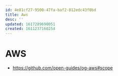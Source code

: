 ```yaml
---
id: 4e81cf27-9500-47fa-baf2-812edc43f0bd
title: Aws
desc: ''
updated: 1617289690051
created: 1611237160254
---
```


# AWS

- https://github.com/open-guides/og-aws#scope
